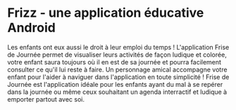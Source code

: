 # Frizz - une application éducative Android
Les enfants ont eux aussi le droit à leur emploi du temps ! L'application Frise de Journée permet de visualiser leurs activités de façon ludique et colorée, votre enfant saura toujours où il en est de sa journée et pourra facilement consulter ce qu'il lui reste à faire. Un personnage amical accompagne votre enfant pour l'aider à naviguer dans l'application en toute simplicité ! Frise de Journée est l'application idéale pour les enfants ayant du mal à se repérer dans la journée ou même ceux souhaitant un agenda interractif et ludique à emporter partout avec soi.
